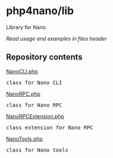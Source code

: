 # php4nano/lib
Library for Nano

*Read usage and examples in files header*

## Repository contents

[NanoCLI.php](NanoCLI.php)

<pre>class for Nano CLI</pre>

[NanoRPC.php](NanoRPC.php)

<pre>class for Nano RPC</pre>

[NanoRPCExtension.php](NanoRPCExtension.php)

<pre>class extension for Nano RPC</pre>

[NanoTools.php](NanoTools.php)

<pre>class for Nano tools</pre>